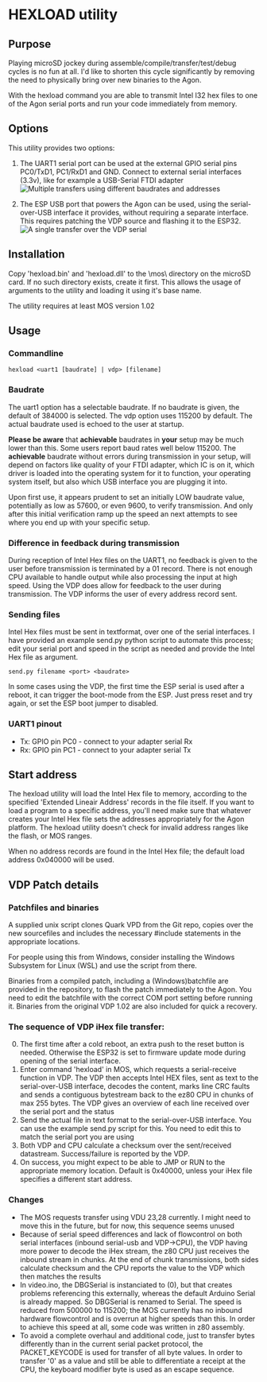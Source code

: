 # HEXLOAD utility
## Purpose
Playing microSD jockey during assemble/compile/transfer/test/debug cycles is no fun at all. I'd like to shorten this cycle significantly by removing the need to physically bring over new binaries to the Agon.

With the hexload command you are able to transmit Intel I32 hex files to one of the Agon serial ports and run your code immediately from memory.

## Options
This utility provides two options:
1. The UART1 serial port can be used at the external GPIO serial pins PC0/TxD1, PC1/RxD1 and GND. Connect to external serial interfaces (3.3v), like for example a USB-Serial FTDI adapter
![Multiple transfers using different baudrates and addresses](https://github.com/envenomator/agon-hexload/blob/master/media/uarttransfer.png?raw=true)

2. The ESP USB port that powers the Agon can be used, using the serial-over-USB interface it provides, without requiring a separate interface. This requires patching the VDP source and flashing it to the ESP32.
![A single transfer over the VDP serial](https://github.com/envenomator/agon-hexload/blob/master/media/vdptransfer.png?raw=true)

## Installation
Copy 'hexload.bin' and 'hexload.dll' to the \mos\ directory on the microSD card. If no such directory exists, create it first. This allows the usage of arguments to the utility and loading it using it's base name.

The utility requires at least MOS version 1.02

## Usage
### Commandline
    hexload <uart1 [baudrate] | vdp> [filename]

### Baudrate
The uart1 option has a selectable baudrate. If no baudrate is given, the default of 384000 is selected. The vdp option uses 115200 by default. The actual baudrate used is echoed to the user at startup.

**Please be aware** that **achievable** baudrates in **your** setup may be much lower than this. Some users report baud rates well below 115200. The **achievable** baudrate without errors during transmission in your setup, will depend on factors like quality of your FTDI adapter, which IC is on it, which driver is loaded into the operating system for it to function, your operating system itself, but also which USB interface you are plugging it into.

Upon first use, it appears prudent to set an initially LOW baudrate value, potentially as low as 57600, or even 9600, to verify transmission. And only after this initial verification ramp up the speed an next attempts to see where you end up with your specific setup.

### Difference in feedback during transmission
During reception of Intel Hex files on the UART1, no feedback is given to the user before transmission is terminated by a 01 record. There is not enough CPU available to handle output while also processing the input at high speed.
Using the VDP does allow for feedback to the user during transmission. The VDP informs the user of every address record sent.

### Sending files
Intel Hex files must be sent in textformat, over one of the serial interfaces. I have provided an example send.py python script to automate this process; edit your serial port and speed in the script as needed and provide the Intel Hex file as argument.

    send.py filename <port> <baudrate>

In some cases using the VDP, the first time the ESP serial is used after a reboot, it can trigger the boot-mode from the ESP. Just press reset and try again, or set the ESP boot jumper to disabled.

### UART1 pinout
- Tx: GPIO pin PC0 - connect to your adapter serial Rx
- Rx: GPIO pin PC1 - connect to your adapter serial Tx

## Start address
The hexload utility will load the Intel Hex file to memory, according to the specified 'Extended Lineair Address' records in the file itself. If you want to load a program to a specific address, you'll need make sure that whatever creates your Intel Hex file sets the addresses appropriately for the Agon platform.
The hexload utility doesn't check for invalid address ranges like the flash, or MOS ranges.

When no address records are found in the Intel Hex file; the default load address 0x040000 will be used.

## VDP Patch details
### Patchfiles and binaries
A supplied unix script clones Quark VPD from the Git repo, copies over the new sourcefiles and includes the necessary #include statements in the appropriate locations.

For people using this from Windows, consider installing the Windows Subsystem for Linux (WSL) and use the script from there.

Binaries from a compiled patch, including a (Windows)batchfile are provided in the repository, to flash the patch immediately to the Agon. You need to edit the batchfile with the correct COM port setting before running it. Binaries from the original VDP 1.02 are also included for quick a recovery.

### The sequence of VDP iHex file transfer:
0. The first time after a cold reboot, an extra push to the reset button is needed. Otherwise the ESP32 is set to firmware update mode during opening of the serial interface. 
1. Enter command 'hexload' in MOS, which requests a serial-receive function in VDP. The VDP then accepts Intel HEX files, sent as text to the serial-over-USB interface, decodes the content, marks line CRC faults and sends a contiguous bytestream back to the ez80 CPU in chunks of max 255 bytes. The VDP gives an overview of each line received over the serial port and the status
2. Send the actual file in text format to the serial-over-USB interface. You can use the example send.py script for this. You need to edit this to match the serial port you are using
3. Both VDP and CPU calculate a checksum over the sent/received datastream. Success/failure is reported by the VDP.
4. On success, you might expect to be able to JMP or RUN to the appropriate memory location. Default is 0x40000, unless your iHex file specifies a different start address. 

### Changes
- The MOS requests transfer using VDU 23,28 currently. I might need to move this in the future, but for now, this sequence seems unused
- Because of serial speed differences and lack of flowcontrol on both serial interfaces (inbound serial-usb and VDP->CPU), the VDP having more power to decode the iHex stream, the z80 CPU just receives the inbound stream in chunks. At the end of chunk transmissions, both sides calculate checksum and the CPU reports the value to the VDP which then matches the results
- In video.ino, the DBGSerial is instanciated to (0), but that creates problems referencing this externally, whereas the default Arduino Serial is already mapped. So DBGSerial is renamed to Serial. The speed is reduced from 500000 to 115200; the MOS currently has no inbound hardware flowcontrol and is overrun at higher speeds than this. In order to achieve this speed at all, some code was written in z80 assembly.
- To avoid a complete overhaul and additional code, just to transfer bytes differently than in the current serial packet protocol, the PACKET_KEYCODE is used for transfer of all byte values. In order to transfer '0' as a value and still be able to differentiate a receipt at the CPU, the keyboard modifier byte is used as an escape sequence.